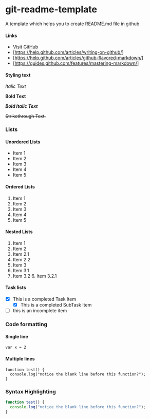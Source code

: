 # git-readme-template
A template which helps you to create README.md file in github

#### Links

- [Visit GitHub](https://help.github.com/articles/markdown-basics/)
- [https://help.github.com/articles/writing-on-github/]
- [https://help.github.com/articles/github-flavored-markdown/]
- [https://guides.github.com/features/mastering-markdown/]

#### Styling text

*Italic Text*

**Bold Text**

**_Bold Italic Text_**

~~Strikethrough Text.~~

### Lists

#### Unordered Lists

- Item 1
- Item 2
- Item 3
- Item 4
- Item 5

#### Ordered Lists

1. Item 1
2. Item 2
3. Item 3
4. Item 4
5. Item 5

#### Nested Lists

1. Item 1
2. Item 2
  3. Item 2.1
  4. Item 2.2
3. Item 3
  4. Item 3.1
  5. Item 3.2
    6. Item 3.2.1 

#### Task lists

- [x] This is a completed Task Item
  - [x] This is a completed SubTask Item
- [ ] this is an incomplete item

### Code formatting

#### Single line

` var x = 2 `

#### Multiple lines

```
function test() {
  console.log("notice the blank line before this function?");
}
```

### Syntax Highlighting

```js
function test() {
  console.log("notice the blank line before this function?");
}
```
